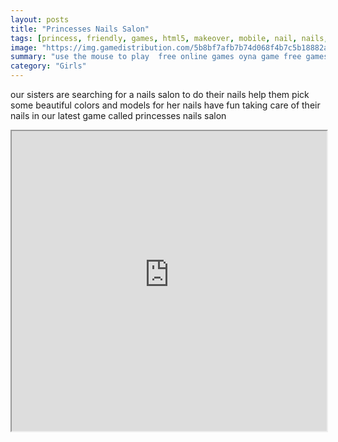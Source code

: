 ```yaml
---
layout: posts
title: "Princesses Nails Salon"
tags: [princess, friendly, games, html5, makeover, mobile, nail, nails, princess, salon, spa, free, online, games, oyna, game, free, games, play, play, games]
image: "https://img.gamedistribution.com/5b8bf7afb7b74d068f4b7c5b18882aa5.jpg"
summary: "use the mouse to play  free online games oyna game free games play play games"
category: "Girls"
---
```


our sisters are searching for a nails salon to do their nails help them pick some beautiful colors and models for her nails have fun taking care of their nails in our latest game called princesses nails salon

<iframe width="100%" height="480px;" src="https://html5.gamedistribution.com/5b8bf7afb7b74d068f4b7c5b18882aa5/"></iframe>